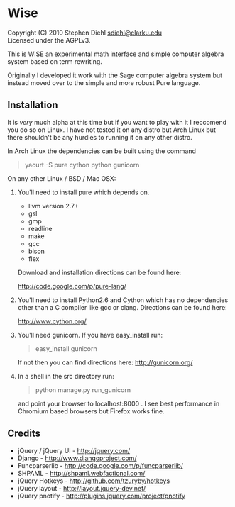 # Wise  
Copyright (C) 2010 Stephen Diehl <sdiehl@clarku.edu>  
Licensed under the AGPLv3.  

This is WISE an experimental math interface and simple
computer algebra system based on term rewriting. 

Originally I developed it work with the Sage computer algebra 
system but instead moved over to the simple and more robust
Pure language.

## Installation

It is *very* much alpha at this time but if you want to play
with it I reccomend you do so on Linux. I have not tested it on
any distro but Arch Linux but there shouldn't be any hurdles to
running it on any other distro.

In Arch Linux the dependencies can be built using the command

>    yaourt -S pure cython python gunicorn

On any other Linux / BSD / Mac OSX:

1.  You'll need to install pure which depends on.
    
    - llvm version 2.7+
    - gsl
    - gmp
    - readline
    - make
    - gcc
    - bison
    - flex
    
    Download and installation directions can be found here:
        
    <http://code.google.com/p/pure-lang/>

2.  You'll need to install Python2.6 and Cython which has no dependencies other than a C compiler like gcc or clang. Directions can be found here:

    <http://www.cython.org/>

3.  You'll need gunicorn. If you have easy_install run:

    >   easy_install gunicorn

    If not then you can find directions here:
    <http://gunicorn.org/>

4.  In a shell in the src directory run:
    >    python manage.py run_gunicorn 

    and point your browser to
    localhost:8000 . I see best performance in Chromium based
    browsers but Firefox works fine.

## Credits 

* jQuery / jQuery UI - <http://jquery.com/>
* Django - <http://www.djangoproject.com/>
* Funcparserlib - <http://code.google.com/p/funcparserlib/>
* SHPAML - <http://shpaml.webfactional.com/>
* jQuery Hotkeys - <http://github.com/tzuryby/hotkeys>
* jQuery layout - <http://layout.jquery-dev.net/>
* jQuery pnotify - <http://plugins.jquery.com/project/pnotify>
